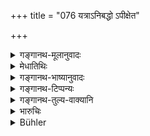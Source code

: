 +++
title = "076 यत्राऽनिबद्धो ऽपीक्षेत"

+++

<details><summary>गङ्गानथ-मूलानुवादः</summary>

Even though not put down as a witness, if a person happens to see or hear anything in regard to a case,—when he comes to be questioned about it, he should speak out exactly as he has seen or heard it.—(76)
</details>

<details><summary>मेधातिथिः</summary>
<u>ननु</u> चोक्तं "समक्षदर्शनात्" (म्ध् ८.७४) इत्य् अत्र यथाकथंचिदनुभूतवतो ऽनियुक्तस्यापि साक्ष्यम् अस्तीति । तत्र किम् अनेन "यत्रानिबद्धो ऽपि" इति । को वा विशेषः । 

<u>उच्यते</u> । लेख्यारूढस्य व्यापारविशेषाद्युक्तं साक्षित्वं न पुनर् अनारूढस्य । आरोहणस्यानर्थक्यप्रसङ्गाद् उभयोः साक्षित्वे[^२८३] । अत एताम् आशङ्काम् अपनेतुम् इदम् उच्यते । पूर्वस् तु श्लोको यत्रानुकाः[^२८४] साक्षिणः । अयं तु यत्र ससाक्षिकं लेख्यम् ।  
**अनिबद्धो** लेक्यम् अनारूढो ऽपीत्य् अर्थः । ईक्षणश्रवणे व्याख्याते । शेषं सुबोधम् ॥ ८.७६ ॥
</details>

<details><summary>गङ्गानथ-भाष्यानुवादः</summary>

“Under verso 74 it has been already declared that even though a man may not have been originally appointed as a witness, his evidence, as bearing upon what is directly known to him, is admissible; what then is the use of saying again that ‘*even though not put down*, etc., etc.’? What additional information is provided by this verse?

People might be led to think that—‘when a man has been put down as a witness on the original document, his evidence is admissible as a matter of course,—but not so that of one who has not been so put down,—for if both were admissible, then there would be no point in entering any witnesses upon the document.’ It is with a view to set aside this idea that the author has added the present verse. The former verse refers to cases where no witnesses have been put down, while this refers to a case where the document is duly attested by witnesses.

‘*Not put down*’—not entered in the document.

‘*Seeing*’ and ‘*hearing*’ have been already explained.

The rest is clear.—(76)
</details>

<details><summary>गङ्गानथ-टिप्पन्यः</summary>

‘*Anibaddhaḥ*’—‘Not entered as a witness in the document’
(Medhātithi),‘—but accidentally present at the transaction’ (Kullūka,
Nārāyaṇa and Nandana).

This verse is quoted in *Vyavahāratattva* (p. 26);—in *Kṛtyakalpataru*
(28a);—and in *Vīramitrodaya* (Vyavahāra, 46a), which explains
‘*anibaddhaḥ*’ as ‘not cited or entered.’
</details>

<details><summary>गङ्गानथ-तुल्य-वाक्यानि</summary>

*Viṣṇu* (8.12).—‘An appointed witness having died or gone abroad, those
who have heard the tacts from him may give evidence.’

*Śukranīti* (4.5.392).—‘A person present in court must depose truly as
to what he has seen or heard, when asked, even though he may not have
been cited as a witness.’

*Nārada* (1.161).—‘He who, without having been appointed to ho a
witness, comes of his own accord to make a deposition, is termed a *spy*
in the law-books; he is unworthy to bear testimony.’

Do. (1.166).—‘If a witness dies or goes abroad after having been
appointed, those who may have heard his statement may give evidence; for
indirect proof makes evidence.’
</details>

<details><summary>भारुचिः</summary>

उपसंहारार्थः श्लोकः ॥ ८.७६ ॥
</details>

<details><summary>Bühler</summary>

076	When a man (originally) not appointed to be a witness sees or hears anything and is (afterwards) examined regarding it, he must declare it (exactly) as he saw or heard it.
</details>
